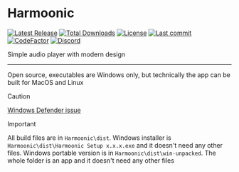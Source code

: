 # Harmoonic

[![Latest Release](https://img.shields.io/github/v/release/immorrtalz/Harmoonic?label=latest%20release&color=44cc11)](https://github.com/immorrtalz/Harmoonic/releases/latest)
[![Total Downloads](https://img.shields.io/github/downloads/immorrtalz/Harmoonic/total?label=total%20downloads&color=blue)](https://github.com/immorrtalz/Harmoonic/releases)
[![License](https://img.shields.io/badge/license-GPL%20v3-yellow?color=goldenrod)](https://github.com/immorrtalz/Harmoonic/blob/main/LICENSE)
[![Last commit](https://img.shields.io/github/last-commit/immorrtalz/Harmoonic?color=orange)]()
[![CodeFactor](https://www.codefactor.io/repository/github/immorrtalz/harmoonic/badge)](https://www.codefactor.io/repository/github/immorrtalz/harmoonic)
[![Discord](https://img.shields.io/discord/600372807062519848?label=developer's%20discord&color=slateblue)](https://discord.gg/GbzYVdF)

Simple audio player with modern design

---

Open source, executables are Windows only, but technically the app can be built for MacOS and Linux

> [!CAUTION]
> [Windows Defender issue](https://github.com/immorrtalz/Harmoonic/issues/9)

> [!IMPORTANT]
> All build files are in `Harmoonic\dist`.
> Windows installer is `Harmoonic\dist\Harmoonic Setup x.x.x.exe` and it doesn't need any other files.
> Windows portable version is in `Harmoonic\dist\win-unpacked`. The whole folder is an app and it doesn't need any other files
